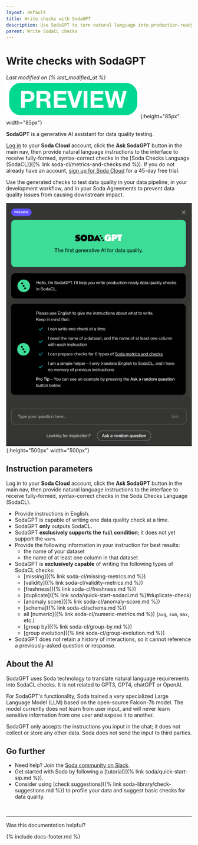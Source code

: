 ```yaml
---
layout: default
title: Write checks with SodaGPT
description: Use SodaGPT to turn natural language into production-ready data quality checks in SodaCL.
parent: Write SodaCL checks
---
```


# Write checks with SodaGPT <br/>
*Last modified on {% last_modified_at %}* <br />
![preview](/assets/images/preview.png){:height="85px" width="85px"}<br/>

**SodaGPT** is a generative AI assistant for data quality testing.

<a href="https://cloud.soda.io/login" target="_blank">Log in</a> to your **Soda Cloud** account, click the **Ask SodaGPT** button in the main nav, then provide natural language instructions to the interface to receive fully-formed, syntax-correct checks in the [Soda Checks Language (SodaCL)]({% link soda-cl/metrics-and-checks.md %}). If you do not already have an account, <a href="https://cloud.soda.io/signup" target="_blank">sign up for Soda Cloud</a> for a 45-day free trial.

Use the generated checks to test data quality in your data pipeline, in your development workflow, and in your Soda Agreements to prevent data quality issues from causing downstream impact.

![sodagpt](/assets/images/sodagpt.png){:height="500px" width="500px"}


## Instruction parameters

Log in to your **Soda Cloud** account, click the **Ask SodaGPT** button in the main nav, then provide natural language instructions to the interface to receive fully-formed, syntax-correct checks in the Soda Checks Language (SodaCL).

* Provide instructions in English.
* SodaGPT is capable of writing one data quality check at a time.
* SodaGPT **only** outputs SodaCL.
* SodaGPT **exclusively supports the `fail` condition**; it does not yet support the `warn`.
* Provide the following information in your instruction for best results:
    * the name of your dataset
    * the name of at least one column in that dataset
* SodaGPT is **exclusively capable** of writing the following types of SodaCL checks:
    * [missing]({% link soda-cl/missing-metrics.md %})
    * [validity]({% link soda-cl/validity-metrics.md %})
    * [freshness]({% link soda-cl/freshness.md %})
    * [duplicate]({% link soda/quick-start-sodacl.md %}#duplicate-check)
    * [anomaly score]({% link soda-cl/anomaly-score.md %})
    * [schema]({% link soda-cl/schema.md %})
    * all [numeric]({% link soda-cl/numeric-metrics.md %}) (`avg`, `sum`, `max`, etc.)
    * [group by]({% link soda-cl/group-by.md %})
    * [group evolution]({% link soda-cl/group-evolution.md %})
* SodaGPT does not retain a history of interactions, so it cannot reference a previously-asked question or response.


## About the AI

SodaGPT uses Soda technology to translate natural language requirements into SodaCL checks. It is not related to GPT3, GPT4, chatGPT or OpenAI. 

For SodaGPT's functionality, Soda trained a very specialized Large Language Model (LLM) based on the open-source Falcon-7b model. The model currently does not learn from user input, and will never learn sensitive information from one user and expose it to another.

SodaGPT only accepts the instructions you input in the chat; it does not collect or store any other data. Soda does not send the input to third parties. 

## Go further

* Need help? Join the <a href="https://community.soda.io/slack" target="_blank"> Soda community on Slack</a>.
* Get started with Soda by following a [tutorial]({% link soda/quick-start-sip.md %}).
* Consider using [check suggestions]({% link soda-library/check-suggestions.md %}) to profile your data and suggest basic checks for data quality.
<br />

---

Was this documentation helpful?

<!-- LikeBtn.com BEGIN -->
<span class="likebtn-wrapper" data-theme="tick" data-i18n_like="Yes" data-ef_voting="grow" data-show_dislike_label="true" data-counter_zero_show="true" data-i18n_dislike="No"></span>
<script>(function(d,e,s){if(d.getElementById("likebtn_wjs"))return;a=d.createElement(e);m=d.getElementsByTagName(e)[0];a.async=1;a.id="likebtn_wjs";a.src=s;m.parentNode.insertBefore(a, m)})(document,"script","//w.likebtn.com/js/w/widget.js");</script>
<!-- LikeBtn.com END -->

{% include docs-footer.md %}
